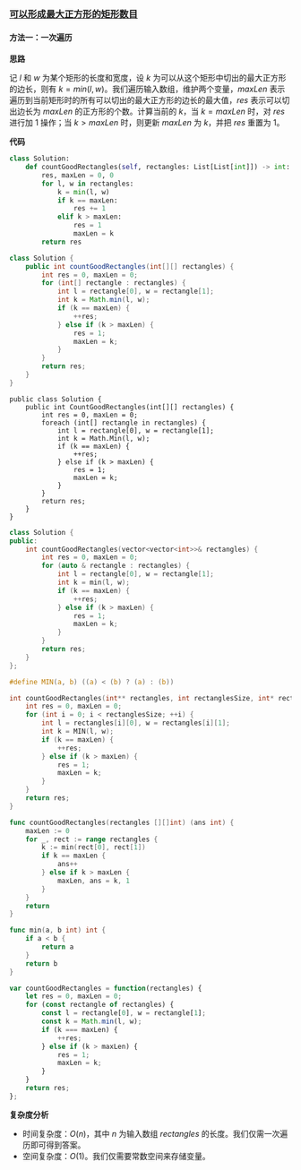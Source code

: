 ### [可以形成最大正方形的矩形数目](https://leetcode.cn/problems/number-of-rectangles-that-can-form-the-largest-square/solutions/1239955/ke-yi-xing-cheng-zui-da-zheng-fang-xing-n6pvm/)

#### 方法一：一次遍历

**思路**

记 $l$ 和 $w$ 为某个矩形的长度和宽度，设 $k$ 为可以从这个矩形中切出的最大正方形的边长，则有 $k=min(l,w)$。我们遍历输入数组，维护两个变量，$maxLen$ 表示遍历到当前矩形时的所有可以切出的最大正方形的边长的最大值，$res$ 表示可以切出边长为 $maxLen$ 的正方形的个数。计算当前的 $k$，当 $k=maxLen$ 时，对 $res$ 进行加 $1$ 操作；当 $k>maxLen$ 时，则更新 $maxLen$ 为 $k$，并把 $res$ 重置为 $1$。

**代码**

```Python
class Solution:
    def countGoodRectangles(self, rectangles: List[List[int]]) -> int:
        res, maxLen = 0, 0
        for l, w in rectangles:
            k = min(l, w)
            if k == maxLen:
                res += 1
            elif k > maxLen:
                res = 1
                maxLen = k
        return res
```

```Java
class Solution {
    public int countGoodRectangles(int[][] rectangles) {
        int res = 0, maxLen = 0;
        for (int[] rectangle : rectangles) {
            int l = rectangle[0], w = rectangle[1];
            int k = Math.min(l, w);
            if (k == maxLen) {
                ++res;
            } else if (k > maxLen) {
                res = 1;
                maxLen = k;
            }
        }
        return res;
    }
}
```

```CSharp
public class Solution {
    public int CountGoodRectangles(int[][] rectangles) {
        int res = 0, maxLen = 0;
        foreach (int[] rectangle in rectangles) {
            int l = rectangle[0], w = rectangle[1];
            int k = Math.Min(l, w);
            if (k == maxLen) {
                ++res;
            } else if (k > maxLen) {
                res = 1;
                maxLen = k;
            }
        }
        return res;
    }
}
```

```C++
class Solution {
public:
    int countGoodRectangles(vector<vector<int>>& rectangles) {
        int res = 0, maxLen = 0;
        for (auto & rectangle : rectangles) {
            int l = rectangle[0], w = rectangle[1];
            int k = min(l, w);
            if (k == maxLen) {
                ++res;
            } else if (k > maxLen) {
                res = 1;
                maxLen = k;
            }
        }
        return res;
    }
};
```

```C
#define MIN(a, b) ((a) < (b) ? (a) : (b))

int countGoodRectangles(int** rectangles, int rectanglesSize, int* rectanglesColSize){
    int res = 0, maxLen = 0;
    for (int i = 0; i < rectanglesSize; ++i) {
        int l = rectangles[i][0], w = rectangles[i][1];
        int k = MIN(l, w);
        if (k == maxLen) {
            ++res;
        } else if (k > maxLen) {
            res = 1;
            maxLen = k;
        }
    }
    return res;
}
```

```Go
func countGoodRectangles(rectangles [][]int) (ans int) {
    maxLen := 0
    for _, rect := range rectangles {
        k := min(rect[0], rect[1])
        if k == maxLen {
            ans++
        } else if k > maxLen {
            maxLen, ans = k, 1
        }
    }
    return
}

func min(a, b int) int {
    if a < b {
        return a
    }
    return b
}
```

```JavaScript
var countGoodRectangles = function(rectangles) {
    let res = 0, maxLen = 0;
    for (const rectangle of rectangles) {
        const l = rectangle[0], w = rectangle[1];
        const k = Math.min(l, w);
        if (k === maxLen) {
            ++res;
        } else if (k > maxLen) {
            res = 1;
            maxLen = k;
        }
    }
    return res;
};
```

**复杂度分析**

- 时间复杂度：$O(n)$，其中 $n$ 为输入数组 $rectangles$ 的长度。我们仅需一次遍历即可得到答案。
- 空间复杂度：$O(1)$。我们仅需要常数空间来存储变量。
